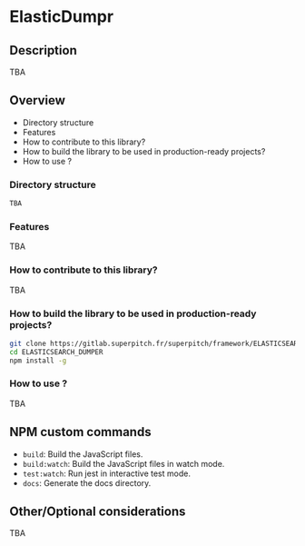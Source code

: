 # ElasticDumpr

## Description

TBA

## Overview

* Directory structure
* Features
* How to contribute to this library? 
* How to build the library to be used in production-ready projects?
* How to use ?

### Directory structure 

```bash
TBA
```

### Features

TBA

### How to contribute to this library? 

TBA

### How to build the library to be used in production-ready projects?

```bash
git clone https://gitlab.superpitch.fr/superpitch/framework/ELASTICSEARCH-DUMPER.git
cd ELASTICSEARCH_DUMPER
npm install -g
```

### How to use ?

TBA

## NPM custom commands

- `build`: Build the JavaScript files. 
- `build:watch`: Build the JavaScript files in watch mode. 
- `test:watch`: Run jest in interactive test mode.
- `docs`: Generate the docs directory.

## Other/Optional considerations

TBA